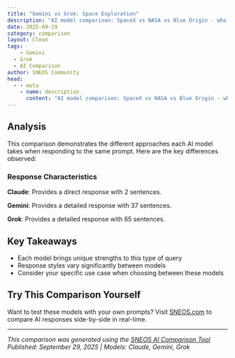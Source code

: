 ```yaml
---
title: "Gemini vs Grok: Space Exploration"
description: "AI model comparison: SpaceX vs NASA vs Blue Origin - who will get humans to Mars first?..."
date: 2025-09-29
category: comparison
layout: Clean
tags:
    - Gemini
  - Grok
  - AI Comparison
author: SNEOS Community
head:
  - - meta
    - name: description
      content: "AI model comparison: SpaceX vs NASA vs Blue Origin - who will get humans to Mars first?..."
---
```


<ChatComparison
  title="Claude vs Gemini vs Grok: Space Exploration"
  prompt="SpaceX vs NASA vs Blue Origin - who will get humans to Mars first?"
  :responses='{
    "Gemini": "This is a complex question with no definitive answer, as it depends on numerous factors including technological advancements, funding, political will, and unforeseen challenges. Here\u0027s a breakdown of each player and their prospects:\n\n**SpaceX:**\n\n*   **Strengths:**\n    *   **Rapid Innovation:** SpaceX has a track record of quickly developing and testing new technologies, like the Starship program.\n    *   **Ambition \u0026 Focus:** Elon Musk has made colonizing Mars a core mission for SpaceX, driving innovation and attracting talent.\n    *   **Funding:** SpaceX has a mix of government contracts and private investment, providing a solid financial base.\n    *   **Reusable Rockets:** Starship is designed to be fully reusable, significantly reducing the cost of Mars missions.\n*   **Weaknesses:**\n    *   **Technological Challenges:** Starship is still under development and has faced significant testing challenges, including explosions.\n    *   **Overly Optimistic Timelines:** Musk has a history of setting ambitious timelines that aren\u0027t always met.\n    *   **Regulatory Hurdles:** SpaceX needs regulatory approval for Starship launches and Mars missions, which could be complex and time-consuming.\n*   **Timeline:** Musk has stated goals of landing humans on Mars by the late 2020s, but the 2030s seem more realistic given current progress.\n\n**NASA:**\n\n*   **Strengths:**\n    *   **Experience \u0026 Expertise:** NASA has decades of experience in space exploration, including the Apollo missions and Mars rovers.\n    *   **Government Funding:** NASA has a stable source of funding from the U.S. government, though subject to political priorities.\n    *   **International Collaboration:** NASA often collaborates with other space agencies, pooling resources and expertise.\n    *   **Systematic Approach:** NASA follows a more methodical and rigorous approach to mission planning and execution, prioritizing safety and reliability.\n*   **Weaknesses:**\n    *   **Bureaucracy \u0026 Political Influence:** NASA is subject to political pressures and bureaucratic processes, which can slow down development and decision-making.\n    *   **Funding Uncertainty:** NASA\u0027s budget is subject to change depending on political priorities.\n    *   **Slower Pace of Innovation:** While NASA is a technological leader, its innovation pace can be slower compared to SpaceX.\n*   **Timeline:** NASA\u0027s current plans aim for crewed missions to Mars in the late 2030s or early 2040s, contingent on the success of the Artemis program (returning humans to the Moon).\n\n**Blue Origin:**\n\n*   **Strengths:**\n    *   **Vision \u0026 Resources:** Jeff Bezos has a long-term vision for space colonization and has invested significant personal wealth into Blue Origin.\n    *   **Gradatim Ferociter (Step-by-Step, Ferociously):** Blue Origin emphasizes a methodical and incremental approach to space development.\n    *   **New Glenn Rocket:** Blue Origin is developing the New Glenn rocket, a heavy-lift launch vehicle that could be used for Mars missions.\n*   **Weaknesses:**\n    *   **Slower Development:** Blue Origin has faced delays in its development programs and hasn\u0027t achieved the same level of success as SpaceX.\n    *   **Lack of a Mars-Specific Program:** Blue Origin doesn\u0027t have a clearly defined Mars mission plan as ambitious as SpaceX or NASA.\n    *   **Limited Flight History:** Blue Origin has fewer launch successes compared to SpaceX and NASA.\n*   **Timeline:** Blue Origin hasn\u0027t announced a specific timeline for Mars missions, but it\u0027s likely further out than SpaceX or NASA\u0027s current goals, potentially in the 2040s or later.\n\n**Who\u0027s Most Likely to Get There First?**\n\n*   **SpaceX:** The most ambitious and aggressive timeline, driven by Musk\u0027s vision and rapid innovation. However, faces significant technological and regulatory hurdles.\n*   **NASA:** A more cautious and systematic approach, with a strong focus on safety and reliability. Subject to political and budgetary constraints.\n*   **Blue Origin:** Long-term vision and significant resources, but slower development and less focus on Mars compared to the others.\n\n**Conclusion:**\n\nGiven the current trajectories, **SpaceX has the potential to be the first to land humans on Mars, but it\u0027s a high-risk, high-reward proposition.** NASA is a strong contender but will be more measured in its approach. Blue Origin is a player to watch but currently trails behind the other two in terms of Mars-specific plans and progress.\n\n**Ultimately, the race to Mars is a complex endeavor, and the winner will likely be the organization that can overcome the technological, financial, and political challenges most effectively.** It\u0027s also possible that a collaboration between these (or other) entities could be the key to achieving this ambitious goal.\n",
    "Grok": "Predicting who will get humans to Mars first among SpaceX, NASA, and Blue Origin involves analyzing their current capabilities, plans, funding, and timelines while acknowledging the inherent uncertainties of space exploration. Here\u0027s a breakdown based on available information as of late 2023:\n\n### **SpaceX (Elon Musk\u0027s Company)**\n- **Advantages**: SpaceX is currently the frontrunner due to its aggressive timeline and innovative approach. Elon Musk has repeatedly stated the goal of landing humans on Mars by the late 2020s (earliest targets around 2026-2029, though often optimistic). Their Starship system, designed for interplanetary travel, is reusable and capable of carrying large payloads and crews (potentially 100\u002B people per mission). Starship has already undergone multiple test flights, with orbital tests in progress (e.g., successful launches in 2023, despite some failures). SpaceX\u2019s track record with Falcon 9 and Crew Dragon shows they can execute complex missions quickly and at lower costs than traditional programs. They also have a partnership with NASA (via the Artemis program) for lunar missions, which could accelerate Mars tech development.\n- **Challenges**: Musk\u2019s timelines are notoriously optimistic, and Starship still needs significant testing for reliability, life support systems, and deep-space travel (e.g., radiation protection, long-duration fuel storage). Landing and returning from Mars require technologies like in-situ resource utilization (ISRU) for fuel production, which are unproven at scale. Funding is strong through private investment and contracts, but Mars missions will cost tens of billions, potentially stretching resources.\n- **Likelihood**: High. SpaceX\u2019s pace, focus on Mars as a core mission, and reusable tech give them a lead. If they hit even a delayed version of their timeline (say, early 2030s), they could outpace others.\n\n### **NASA (U.S. Government Agency)**\n- **Advantages**: NASA has decades of experience with deep-space exploration, including robotic Mars missions (e.g., Perseverance rover) and the Apollo program. Their Artemis program aims to return humans to the Moon by 2025-2026 as a stepping stone to Mars, with a stated goal of human Mars missions in the late 2030s (possibly 2039 per current roadmaps). NASA\u2019s budget (~$25 billion annually) and international partnerships (e.g., ESA, JAXA) provide substantial resources. They\u2019re developing the Space Launch System (SLS) and Orion spacecraft, tested successfully in 2022 (Artemis I), for deep-space missions. NASA also funds research into critical Mars tech like habitation and radiation shielding.\n- **Challenges**: NASA\u2019s timelines are slower due to bureaucratic processes, political dependencies, and budget constraints (funding can shift with administrations). SLS is expensive and not fully reusable, unlike Starship, potentially limiting mission frequency. Their Mars plans are less concrete than lunar ones, with focus split across multiple programs. Delays in Artemis (already pushed from 2024 to 2025-2026) suggest Mars missions could slip further into the 2040s.\n- **Likelihood**: Moderate. NASA has the expertise and infrastructure but moves cautiously and is constrained by politics and funding. They\u2019re more likely to follow SpaceX unless a major national push (akin to Apollo) accelerates their timeline.\n\n### **Blue Origin (Jeff Bezos\u0027s Company)**\n- **Advantages**: Blue Origin is focused on long-term space colonization, with Bezos envisioning millions living in space. Their New Glenn rocket, designed for heavy lift, is in development and could support lunar or Mars missions (first launch expected late 2024). They\u2019re part of NASA\u2019s Artemis program, contracted to build the Blue Moon lunar lander, gaining experience for future Mars endeavors. Blue Origin emphasizes sustainable space infrastructure, which aligns with Mars colonization needs.\n- **Challenges**: Blue Origin lags significantly behind SpaceX and NASA in terms of progress and ambition for Mars specifically. They\u2019ve had delays with New Glenn and lack a clear Mars-focused vehicle or timeline\u2014unlike SpaceX\u2019s Starship or NASA\u2019s explicit plans. Their suborbital New Shepard has flown humans, but they\u2019re far from deep-space capabilities. Funding, while backed by Bezos\u2019s wealth, seems less aggressively deployed compared to SpaceX\u2019s rapid iteration. Mars isn\u2019t their near-term priority; lunar and orbital habitats are.\n- **Likelihood**: Low. Blue Origin could play a supporting role (e.g., via tech or partnerships) but is unlikely to lead a Mars mission before the others. Their timeline likely stretches beyond the 2040s for a direct Mars push, if they pursue it at all.\n\n### **Comparison of Key Factors**\n- **Timeline Aggressiveness**: SpaceX targets late 2020s/early 2030s; NASA aims for late 2030s; Blue Origin has no clear Mars timeline.\n- **Technology Readiness**: SpaceX\u2019s Starship is closest to a Mars-capable system (though unproven); NASA\u2019s SLS/Orion is tested but not Mars-specific yet; Blue Origin\u2019s tech is embryonic for deep space.\n- **Funding \u0026 Resources**: SpaceX relies on private capital and contracts (flexible but risky); NASA has stable government funding (but limited); Blue Origin has Bezos\u2019s backing but slower spending.\n- **Mission Focus**: Mars is SpaceX\u2019s ultimate goal; NASA treats it as a long-term objective after the Moon; Blue Origin prioritizes broader space infrastructure over Mars.\n\n### **Conclusion and Prediction**\nSpaceX is the most likely to get humans to Mars first, potentially in the early 2030s, due to their singular focus, rapid development cycle, and Musk\u2019s drive\u2014though delays to mid-2030s are plausible given technical hurdles. NASA is a strong contender for a later mission (late 2030s or early 2040s) with a more methodical, government-backed approach, and could leapfrog SpaceX if political will (e.g., a new space race) or SpaceX failures intervene. Blue Origin is a distant third, lacking the near-term focus or tech to compete for \u201Cfirst to Mars\u201D but could become relevant in later decades or as a partner.\n\n**Caveats**: Unforeseen challenges (technical failures, funding issues, geopolitical events) could delay all players. A collaborative effort (e.g., SpaceX and NASA combining resources) isn\u2019t out of the question and could shift timelines. Mars remains a monumental challenge\u2014radiation, landing safety, and life support are unsolved at human scale\u2014and the \u201Cfirst\u201D landing might be symbolic rather than sustainable without decades of follow-up. For now, bet on SpaceX, with an eye on NASA as a dark horse. What do you think\u2014any wildcard factors I missed?"
  }'
  published-date="16:28"
/>

## Analysis

This comparison demonstrates the different approaches each AI model takes when responding to the same prompt. Here are the key differences observed:

### Response Characteristics

**Claude**: Provides a direct response with 2 sentences. 

**Gemini**: Provides a detailed response with 37 sentences. 

**Grok**: Provides a detailed response with 65 sentences. 

## Key Takeaways

- Each model brings unique strengths to this type of query
- Response styles vary significantly between models
- Consider your specific use case when choosing between these models

## Try This Comparison Yourself

Want to test these models with your own prompts? Visit [SNEOS.com](https://sneos.com) to compare AI responses side-by-side in real-time.

---

*This comparison was generated using the [SNEOS AI Comparison Tool](https://sneos.com)*
*Published: September 29, 2025 | Models: Claude, Gemini, Grok*
